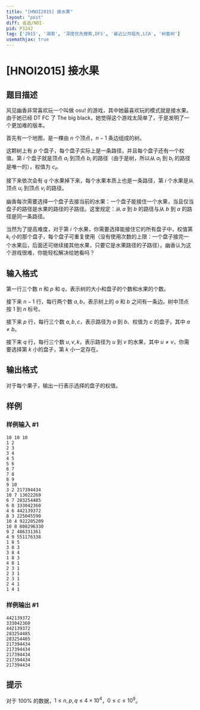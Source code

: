 ```yaml
---
title: "[HNOI2015] 接水果"
layout: "post"
diff: 省选/NOI-
pid: P3242
tag: ['2015', '湖南', '深度优先搜索,DFS', '最近公共祖先,LCA', '树套树']
usemathjax: true
---
```


# [HNOI2015] 接水果
## 题目描述

风见幽香非常喜欢玩一个叫做 osu! 的游戏，其中她最喜欢玩的模式就是接水果。由于她已经 DT FC 了 The big black，她觉得这个游戏太简单了，于是发明了一个更加难的版本。

首先有一个地图，是一棵由 $n$ 个顶点，$n-1$ 条边组成的树。

这颗树上有 $p$ 个盘子，每个盘子实际上是一条路径，并且每个盘子还有一个权值。第 $i$ 个盘子就是顶点 $a_i$ 到顶点 $b_i$ 的路径（由于是树，所以从 $a_i$ 到 $b_i$ 的路径是唯一的），权值为 $c_i$。

接下来依次会有 $q$ 个水果掉下来，每个水果本质上也是一条路径，第 $i$ 个水果是从顶点 $u_i$ 到顶点 $v_i$ 的路径。

幽香每次需要选择一个盘子去接当前的水果：一个盘子能接住一个水果，当且仅当盘子的路径是水果的路径的子路径。这里规定：从 $a$ 到 $b$ 的路径与从 $b$ 到 $a$ 的路径是同一条路径。

当然为了提高难度，对于第 $i$ 个水果，你需要选择能接住它的所有盘子中，权值第 $k_i$ 小的那个盘子，每个盘子可重复使用（没有使用次数的上限：一个盘子接完一个水果后，后面还可继续接其他水果，只要它是水果路径的子路径）。幽香认为这个游戏很难，你能轻松解决给她看吗？

## 输入格式

第一行三个数 $n$ 和 $p$ 和 $q$，表示树的大小和盘子的个数和水果的个数。

接下来 $n-1$ 行，每行两个数 $a,b$，表示树上的 $a$ 和 $b$ 之间有一条边。树中顶点按 $1$ 到 $n$ 标号。

接下来 $p$ 行，每行三个数 $a,b,c$，表示路径为 $a$ 到 $b$、权值为 $c$ 的盘子，其中 $a \neq b$。

接下来 $q$ 行，每行三个数 $u,v,k$，表示路径为 $u$ 到 $v$ 的水果，其中 $u \neq v$，你需要选择第 $k$ 小的盘子，第 $k$ 小一定存在。

## 输出格式

对于每个果子，输出一行表示选择的盘子的权值。

## 样例

### 样例输入 #1
```
10 10 10
1 2
2 3
3 4
4 5
5 6
6 7
7 8
8 9
9 10
3 2 217394434
10 7 13022269
6 7 283254485
6 8 333042360
4 6 442139372
8 3 225045590
10 4 922205209
10 8 808296330
9 2 486331361
4 9 551176338
1 8 5
3 8 3
3 8 4
1 8 3
4 8 1
2 3 1
2 3 1
2 3 1
2 4 1
1 4 1
```
### 样例输出 #1
```
442139372 
333042360 
442139372 
283254485 
283254485 
217394434 
217394434 
217394434 
217394434 
217394434
```
## 提示

对于 $100\%$ 的数据，$1\leq n,p,q \leq4\times 10^4$，$0 \le c \le 10^9$。

